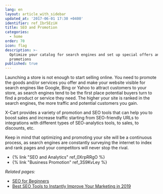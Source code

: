 ```yaml
---
lang: en
layout: article_with_sidebar
updated_at: '2017-06-01 17:30 +0400'
identifier: ref_Ibr5EziH
title: SEO and Promotion
categories:
  - home
order: 70
icon: flag
description: >-
  Optimize your catalog for search engines and set up special offers and
  promotions
published: true
---
```

Launching a store is not enough to start selling online. You need to promote the goods and/or services you offer and make your website visible for search engines like Google, Bing or Yahoo to attract customers to your store, as search engines tend to be the first place potential buyers turn to find a product or service they need. The higher your site is ranked in the search engines, the more traffic and potential customers you gain. 

X-Cart provides a variety of promotion and SEO tools that can help you to boost sales and increase traffic starting from SEO-friendly URLs to integrations with different types of SEO-analytics tools, to sales, to discounts, etc.

Keep in mind that optimizing and promoting your site will be a continuous process, as search engines are constantly surveying the internet to index and rank pages and your competitors will never stop the rival.


* {% link "SEO and Analytics" ref_0XrpRRgO %}
* {% link "Business Promotion" ref_3S9KvLey %}

_Related pages:_

*  [SEO for Beginners](https://www.x-cart.com/blog/seo-for-beginners-first-steps-in-making-your-store-visible-to-search-engines.html "SEO and Promotion")
*  [Best SEO Tools to Instantly Improve Your Marketing in 2019](https://www.x-cart.com/blog/best-seo-tools.html "SEO and Promotion")
